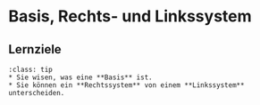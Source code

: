# Basis, Rechts- und Linkssystem

## Lernziele

```{admonition} Lernziele 
:class: tip
* Sie wisen, was eine **Basis** ist.
* Sie können ein **Rechtssystem** von einem **Linkssystem** unterscheiden.
```